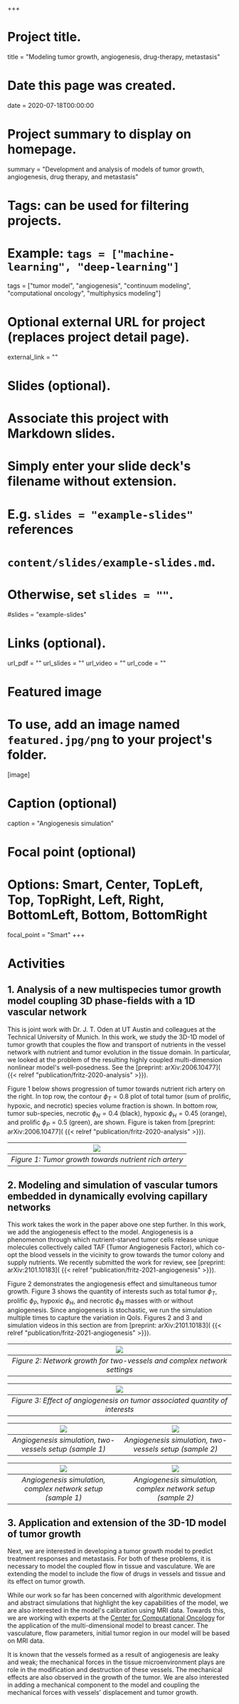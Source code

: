 +++
# Project title.
title = "Modeling tumor growth, angiogenesis, drug-therapy, metastasis"

# Date this page was created.
date = 2020-07-18T00:00:00

# Project summary to display on homepage.
summary = "Development and analysis of models of tumor growth, angiogenesis, drug therapy, and metastasis"

# Tags: can be used for filtering projects.
# Example: `tags = ["machine-learning", "deep-learning"]`
tags = ["tumor model", "angiogenesis", "continuum modeling", "computational oncology", "multiphysics modeling"]

# Optional external URL for project (replaces project detail page).
external_link = ""

# Slides (optional).
#   Associate this project with Markdown slides.
#   Simply enter your slide deck's filename without extension.
#   E.g. `slides = "example-slides"` references 
#   `content/slides/example-slides.md`.
#   Otherwise, set `slides = ""`.
#slides = "example-slides"

# Links (optional).
url_pdf = ""
url_slides = ""
url_video = ""
url_code = ""


# Featured image
# To use, add an image named `featured.jpg/png` to your project's folder. 
[image]
  # Caption (optional)
  caption = "Angiogenesis simulation"
  
  # Focal point (optional)
  # Options: Smart, Center, TopLeft, Top, TopRight, Left, Right, BottomLeft, Bottom, BottomRight
  focal_point = "Smart"
+++

# Activities

## 1. Analysis of a new multispecies tumor growth model coupling 3D phase-fields with a 1D vascular network

This is joint work with Dr. J. T. Oden at UT Austin and colleagues at the Technical University of Munich. In this work, we study the 3D-1D model of tumor growth that couples the flow and transport of nutrients in the vessel network with nutrient and tumor evolution in the tissue domain. In particular, we looked at the problem of the resulting highly coupled multi-dimension nonlinear model's well-posedness. See the [preprint: arXiv:2006.10477]( {{< relref "publication/fritz-2020-analysis" >}}).

Figure 1 below shows progression of tumor towards nutrient rich artery on the right. In top row, the contour $\phi_T = 0.8$ plot of total tumor (sum of prolific, hypoxic, and necrotic) species volume fraction is shown. In bottom row, tumor sub-species, necrotic $\phi_N = 0.4$ (black), hypoxic $\phi_H = 0.45$ (orange), and prolific $\phi_P = 0.5$ (green), are shown. Figure is taken from [preprint: arXiv:2006.10477]( {{< relref "publication/fritz-2020-analysis" >}}).

| ![](files/paper1/paper1-two-vessels.png) | 
|:--:| 
| *Figure 1: Tumor growth towards nutrient rich artery* |

## 2. Modeling and simulation of vascular tumors embedded in dynamically evolving capillary networks

This work takes the work in the paper above one step further. In this work, we add the angiogenesis effect to the model. Angiogenesis is a phenomenon through which nutrient-starved tumor cells release unique molecules collectively called TAF (Tumor Angiogenesis Factor), which co-opt the blood vessels in the vicinity to grow towards the tumor colony and supply nutrients. We recently submitted the work for review, see [preprint: arXiv:2101.10183]( {{< relref "publication/fritz-2021-angiogenesis" >}}).

Figure 2 demonstrates the angiogenesis effect and simultaneous tumor growth. Figure 3 shows the quantity of interests such as total tumor $\phi_T$, prolific $\phi_P$, hypoxic $\phi_H$, and necrotic $\phi_N$ masses with or without angiogenesis. Since angiogenesis is stochastic, we run the simulation multiple times to capture the variation in QoIs. Figures 2 and 3 and simulation videos in this section are from [preprint: arXiv:2101.10183]( {{< relref "publication/fritz-2021-angiogenesis" >}}).

| ![](files/paper2/paper2-angio.png) | 
|:--:| 
| *Figure 2: Network growth for two-vessels and complex network settings* |

| ![](files/paper2/paper2-two-vessels-QoIstats.png) | 
|:--:| 
| *Figure 3: Effect of angiogenesis on tumor associated quantity of interests* |

| ![](files/paper2/paper2_two_vessels/m1.gif) | ![](files/paper2/paper2_two_vessels/m2.gif) |
| :---: |:---: |
| *Angiogenesis simulation, two-vessels setup (sample 1)* | *Angiogenesis simulation, two-vessels setup (sample 2)* |

| ![](files/paper2/paper2_complex/m1.gif) | ![](files/paper2/paper2_complex/m2.gif) |
| :---: |:---: |
| *Angiogenesis simulation, complex network setup (sample 1)* | *Angiogenesis simulation, complex network setup (sample 2)* |


## 3. Application and extension of the 3D-1D model of tumor growth

Next, we are interested in developing a tumor growth model to predict treatment responses and metastasis. For both of these problems, it is necessary to model the coupled flow in tissue and vasculature. We are extending the model to include the flow of drugs in vessels and tissue and its effect on tumor growth. 

While our work so far has been concerned with algorithmic development and abstract simulations that highlight the key capabilities of the model, we are also interested in the model's calibration using MRI data. Towards this, we are working with experts at the [Center for Computational Oncology]( https://cco.oden.utexas.edu/) for the application of the multi-dimensional model to breast cancer. The vasculature, flow parameters, initial tumor region in our model will be based on MRI data. 

It is known that the vessels formed as a result of angiogenesis are leaky and weak; the mechanical forces in the tissue microenvironment plays are role in the modification and destruction of these vessels. The mechanical effects are also observed in the growth of the tumor. We are also interested in adding a mechanical component to the model and coupling the mechanical forces with vessels' displacement and tumor growth.
